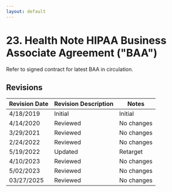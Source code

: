 ```yaml
---
layout: default
---
```


# 23. Health Note HIPAA Business Associate Agreement ("BAA")

Refer to signed contract for latest BAA in circulation.

## Revisions

| Revision Date | Revision Description        | Notes               |
| --------------| --------------------------- | ------------------- |
| 4/18/2019     | Initial                     | Initial             |
| 4/14/2020     | Reviewed                    | No changes          | 
| 3/29/2021     | Reviewed                    | No changes          |
| 2/24/2022     | Reviewed                    | No changes          |
| 5/19/2022     | Updated                    | Retarget          |
| 4/10/2023     | Reviewed                    | No changes          |
| 5/02/2023     | Reviewed                    | No changes          |
| 03/27/2025    | Reviewed                    | No changes          |